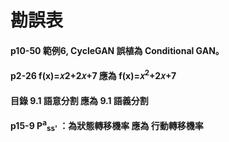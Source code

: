 # 勘誤表
#### p10-50 範例6, CycleGAN 誤植為 Conditional GAN。
#### p2-26 f(x)=𝑥2+2𝑥+7 應為 f(x)=𝑥<sup>2</sup>+2𝑥+7
#### 目錄 9.1	語意分割 應為 9.1	語義分割
#### p15-9 P<sup>a</sup><sub>ss'</sub> ：為狀態轉移機率 應為 行動轉移機率

